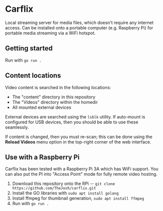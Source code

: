 # Carflix

Local streaming server for media files, which doesn't require any internet
access. Can be installed onto a portable computer (e.g. Raspberry Pi) for
portable media streaming via a WiFi hotspot.


## Getting started

Run with `go run .`


## Content locations

Video content is searched in the following locations:

- The "content" directory in this repository
- The "Videos" directory within the homedir
- All mounted external devices

External devices are searched using the `lsblk` utility. If auto-mount is
configured for USB devices, then you should be able to use these seamlessly.

If content is changed, then you must re-scan; this can be done using the
**Reload Videos** menu option in the top-right corner of the web interface.


## Use with a Raspberry Pi

Carflix has been tested with a Raspberry Pi 3A which has WiFi support. You
can also put the PI into "Access Point" mode for fully remote video hosting.

1. Download this repository onto the RPi -- `git clone https://github.com/TheJosh/carflix.git`
2. Install the GO libraries with `sudo apt install golang`
3. Install ffmpeg for thumbnail generation, `sudo apt install ffmpeg`
4. Run with `go run .`

